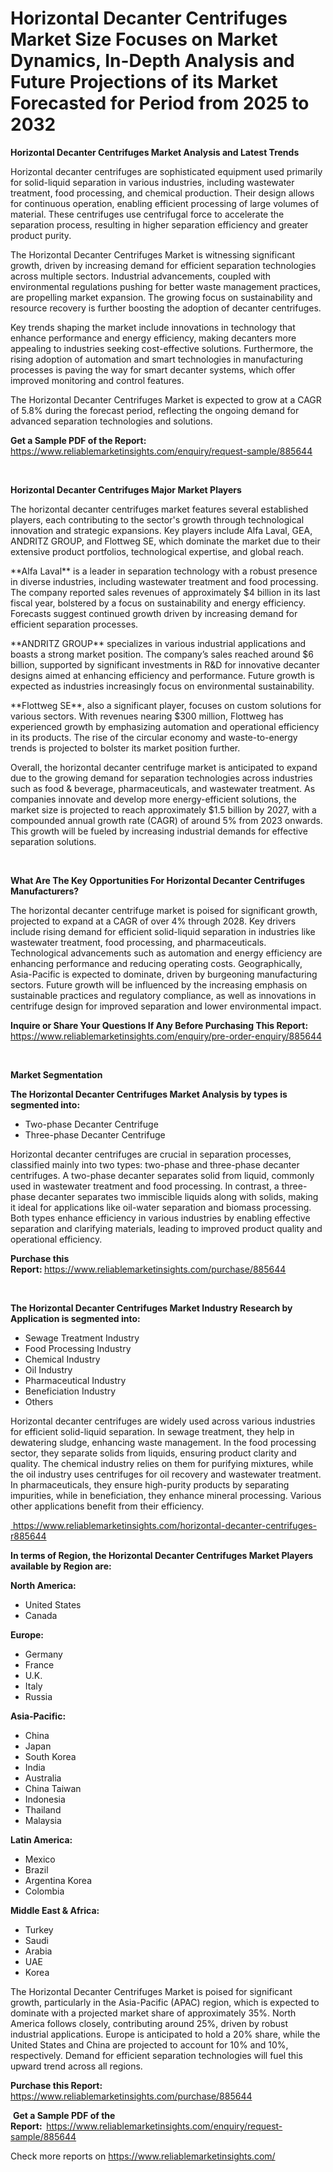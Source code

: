 <p><h1>Horizontal Decanter Centrifuges Market Size Focuses on Market Dynamics, In-Depth Analysis and Future Projections of its Market Forecasted for Period from 2025 to 2032</h1></p><p><strong>Horizontal Decanter Centrifuges Market Analysis and Latest Trends</strong></p>
<p><p>Horizontal decanter centrifuges are sophisticated equipment used primarily for solid-liquid separation in various industries, including wastewater treatment, food processing, and chemical production. Their design allows for continuous operation, enabling efficient processing of large volumes of material. These centrifuges use centrifugal force to accelerate the separation process, resulting in higher separation efficiency and greater product purity.</p><p>The Horizontal Decanter Centrifuges Market is witnessing significant growth, driven by increasing demand for efficient separation technologies across multiple sectors. Industrial advancements, coupled with environmental regulations pushing for better waste management practices, are propelling market expansion. The growing focus on sustainability and resource recovery is further boosting the adoption of decanter centrifuges. </p><p>Key trends shaping the market include innovations in technology that enhance performance and energy efficiency, making decanters more appealing to industries seeking cost-effective solutions. Furthermore, the rising adoption of automation and smart technologies in manufacturing processes is paving the way for smart decanter systems, which offer improved monitoring and control features.</p><p>The Horizontal Decanter Centrifuges Market is expected to grow at a CAGR of 5.8% during the forecast period, reflecting the ongoing demand for advanced separation technologies and solutions.</p></p>
<p><strong>Get a Sample PDF of the Report:&nbsp;</strong> <a href="https://www.reliablemarketinsights.com/enquiry/request-sample/885644?utm_campaign=2182&utm_medium=2&utm_source=Github&utm_content=ia&utm_term=20022025&utm_id=horizontal-decanter-centrifuges">https://www.reliablemarketinsights.com/enquiry/request-sample/885644</a></p>
<p>&nbsp;</p>
<p><strong>Horizontal Decanter Centrifuges Major Market Players</strong></p>
<p><p>The horizontal decanter centrifuges market features several established players, each contributing to the sector's growth through technological innovation and strategic expansions. Key players include Alfa Laval, GEA, ANDRITZ GROUP, and Flottweg SE, which dominate the market due to their extensive product portfolios, technological expertise, and global reach.</p><p>**Alfa Laval** is a leader in separation technology with a robust presence in diverse industries, including wastewater treatment and food processing. The company reported sales revenues of approximately $4 billion in its last fiscal year, bolstered by a focus on sustainability and energy efficiency. Forecasts suggest continued growth driven by increasing demand for efficient separation processes.</p><p>**ANDRITZ GROUP** specializes in various industrial applications and boasts a strong market position. The company’s sales reached around $6 billion, supported by significant investments in R&D for innovative decanter designs aimed at enhancing efficiency and performance. Future growth is expected as industries increasingly focus on environmental sustainability.</p><p>**Flottweg SE**, also a significant player, focuses on custom solutions for various sectors. With revenues nearing $300 million, Flottweg has experienced growth by emphasizing automation and operational efficiency in its products. The rise of the circular economy and waste-to-energy trends is projected to bolster its market position further.</p><p>Overall, the horizontal decanter centrifuge market is anticipated to expand due to the growing demand for separation technologies across industries such as food & beverage, pharmaceuticals, and wastewater treatment. As companies innovate and develop more energy-efficient solutions, the market size is projected to reach approximately $1.5 billion by 2027, with a compounded annual growth rate (CAGR) of around 5% from 2023 onwards. This growth will be fueled by increasing industrial demands for effective separation solutions.</p></p>
<p>&nbsp;</p>
<p><strong>What Are The Key Opportunities For Horizontal Decanter Centrifuges Manufacturers?</strong></p>
<p><p>The horizontal decanter centrifuge market is poised for significant growth, projected to expand at a CAGR of over 4% through 2028. Key drivers include rising demand for efficient solid-liquid separation in industries like wastewater treatment, food processing, and pharmaceuticals. Technological advancements such as automation and energy efficiency are enhancing performance and reducing operating costs. Geographically, Asia-Pacific is expected to dominate, driven by burgeoning manufacturing sectors. Future growth will be influenced by the increasing emphasis on sustainable practices and regulatory compliance, as well as innovations in centrifuge design for improved separation and lower environmental impact.</p></p>
<p><strong>Inquire or Share Your Questions If Any Before Purchasing This Report:</strong> <a href="https://www.reliablemarketinsights.com/enquiry/pre-order-enquiry/885644?utm_campaign=2182&utm_medium=2&utm_source=Github&utm_content=ia&utm_term=20022025&utm_id=horizontal-decanter-centrifuges">https://www.reliablemarketinsights.com/enquiry/pre-order-enquiry/885644</a></p>
<p>&nbsp;</p>
<p><strong>Market Segmentation</strong></p>
<p><strong>The Horizontal Decanter Centrifuges Market Analysis by types is segmented into:</strong></p>
<p><ul><li>Two-phase Decanter Centrifuge</li><li>Three-phase Decanter Centrifuge</li></ul></p>
<p><p>Horizontal decanter centrifuges are crucial in separation processes, classified mainly into two types: two-phase and three-phase decanter centrifuges. A two-phase decanter separates solid from liquid, commonly used in wastewater treatment and food processing. In contrast, a three-phase decanter separates two immiscible liquids along with solids, making it ideal for applications like oil-water separation and biomass processing. Both types enhance efficiency in various industries by enabling effective separation and clarifying materials, leading to improved product quality and operational efficiency.</p></p>
<p><strong>Purchase this Report:&nbsp;</strong><a href="https://www.reliablemarketinsights.com/purchase/885644?utm_campaign=2182&utm_medium=2&utm_source=Github&utm_content=ia&utm_term=20022025&utm_id=horizontal-decanter-centrifuges">https://www.reliablemarketinsights.com/purchase/885644</a></p>
<p>&nbsp;</p>
<p><strong>The Horizontal Decanter Centrifuges Market Industry Research by Application is segmented into:</strong></p>
<p><ul><li>Sewage Treatment Industry</li><li>Food Processing Industry</li><li>Chemical Industry</li><li>Oil Industry</li><li>Pharmaceutical Industry</li><li>Beneficiation Industry</li><li>Others</li></ul></p>
<p><p>Horizontal decanter centrifuges are widely used across various industries for efficient solid-liquid separation. In sewage treatment, they help in dewatering sludge, enhancing waste management. In the food processing sector, they separate solids from liquids, ensuring product clarity and quality. The chemical industry relies on them for purifying mixtures, while the oil industry uses centrifuges for oil recovery and wastewater treatment. In pharmaceuticals, they ensure high-purity products by separating impurities, while in beneficiation, they enhance mineral processing. Various other applications benefit from their efficiency.</p></p>
<p><a href="https://www.reliablemarketinsights.com/horizontal-decanter-centrifuges-r885644?utm_campaign=2182&utm_medium=2&utm_source=Github&utm_content=ia&utm_term=20022025&utm_id=horizontal-decanter-centrifuges">&nbsp;https://www.reliablemarketinsights.com/horizontal-decanter-centrifuges-r885644</a></p>
<p><strong>In terms of Region, the Horizontal Decanter Centrifuges Market Players available by Region are:</strong></p>
<p>
    <p> <strong> North America: </strong>
        <ul>
            <li>United States</li>
            <li>Canada</li>
        </ul>
        </p> 
    <p> <strong> Europe: </strong>
        <ul>
            <li>Germany</li>
            <li>France</li>
            <li>U.K.</li>
            <li>Italy</li>
            <li>Russia</li>
        </ul>
        </p> 
    <p> <strong> Asia-Pacific: </strong>
        <ul>
            <li>China</li>
            <li>Japan</li>
            <li>South Korea</li>
            <li>India</li>
            <li>Australia</li>
            <li>China Taiwan</li>
            <li>Indonesia</li>
            <li>Thailand</li>
            <li>Malaysia</li>
        </ul>
        </p> 
    <p> <strong> Latin America: </strong>
        <ul>
            <li>Mexico</li>
            <li>Brazil</li>
            <li>Argentina Korea</li>
            <li>Colombia</li>
        </ul>
        </p> 
    <p> <strong> Middle East & Africa: </strong>
        <ul>
            <li>Turkey</li>
            <li>Saudi</li>
            <li>Arabia</li>
            <li>UAE</li>
            <li>Korea</li>
        </ul>
    </p>
    </p>
<p><p>The Horizontal Decanter Centrifuges Market is poised for significant growth, particularly in the Asia-Pacific (APAC) region, which is expected to dominate with a projected market share of approximately 35%. North America follows closely, contributing around 25%, driven by robust industrial applications. Europe is anticipated to hold a 20% share, while the United States and China are projected to account for 10% and 10%, respectively. Demand for efficient separation technologies will fuel this upward trend across all regions.</p></p>
<p><strong>Purchase this Report: </strong><a href="https://www.reliablemarketinsights.com/purchase/885644?utm_campaign=2182&utm_medium=2&utm_source=Github&utm_content=ia&utm_term=20022025&utm_id=horizontal-decanter-centrifuges">https://www.reliablemarketinsights.com/purchase/885644</a></p>
<p>&nbsp;<strong>Get a Sample PDF of the Report:&nbsp;&nbsp;</strong><a href="https://www.reliablemarketinsights.com/enquiry/request-sample/885644?utm_campaign=2182&utm_medium=2&utm_source=Github&utm_content=ia&utm_term=20022025&utm_id=horizontal-decanter-centrifuges">https://www.reliablemarketinsights.com/enquiry/request-sample/885644</a></p>
<p><strong></strong></p>
<p>Check more reports on <a href="https://www.reliablemarketinsights.com/?utm_campaign=2182&utm_medium=2&utm_source=Github&utm_content=ia&utm_term=20022025&utm_id=horizontal-decanter-centrifuges">https://www.reliablemarketinsights.com/</a></p>